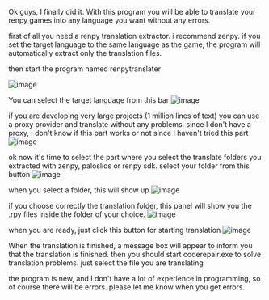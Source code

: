Ok guys, I finally did it. With this program you will be able to translate your renpy games into any language you want without any errors.



first of all you need a renpy translation extractor. i recommend zenpy. if you set the target language to the same language as the game, the program will automatically extract only the translation files.



then start the program named renpytranslater


![image](https://github.com/user-attachments/assets/18621e7d-f3ae-48e2-8307-d017c799c0a6)


You can select the target language from this bar ![image](https://github.com/user-attachments/assets/01b46677-7a9a-4522-914a-fd969f7c2308)


if you are developing very large projects (1 million lines of text) you can use a proxy provider and translate without any problems. since I don't have a proxy, I don't know if this part works or not since I haven't tried this part
![image](https://github.com/user-attachments/assets/f27fd597-2903-4945-840c-6f74bc1c5424)


ok now it's time to select the part where you select the translate folders you extracted with zenpy, paloslios or renpy sdk. select your folder from this button ![image](https://github.com/user-attachments/assets/e2576698-f6cf-488f-b4cb-7735e624fb36)


when you select a folder, this will show up ![image](https://github.com/user-attachments/assets/a2d278a5-3f87-40c2-a3f6-e21c373f7221)

if you choose correctly the translation folder, this panel will show you the .rpy files inside the folder of your choice. ![image](https://github.com/user-attachments/assets/dd9a3629-b72b-4415-af60-0273f5b8869f)

when you are ready, just click this button for starting translation ![image](https://github.com/user-attachments/assets/bd2e0d51-c179-491c-9837-ffcfc4f4968d)




When the translation is finished, a message box will appear to inform you that the translation is finished.  then you should start coderepair.exe to solve translation problems. just select the file you are translating







the program is new, and I don't have a lot of experience in programming, so of course there will be errors. please let me know when you get errors.
